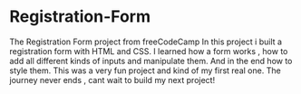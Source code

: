 # Registration-Form
The Registration Form project from freeCodeCamp
In this project i built a registration form with HTML and CSS. I learned how a form works , how to add all different kinds of inputs and manipulate them. And in the end how to style them. This was a very fun project and kind of my first real one. The journey never ends , cant wait to build my next project!
